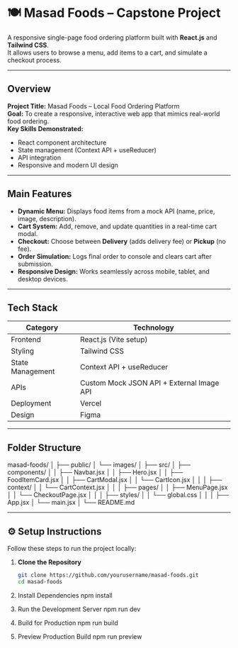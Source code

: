 # 🍽️ Masad Foods – Capstone Project

A responsive single-page food ordering platform built with **React.js** and **Tailwind CSS**.  
It allows users to browse a menu, add items to a cart, and simulate a checkout process.

---

##  Overview

**Project Title:** Masad Foods – Local Food Ordering Platform  
**Goal:** To create a responsive, interactive web app that mimics real-world food ordering.  
**Key Skills Demonstrated:**  
- React component architecture  
- State management (Context API + useReducer)  
- API integration  
- Responsive and modern UI design

---

##  Main Features

- **Dynamic Menu:** Displays food items from a mock API (name, price, image, description).  
- **Cart System:** Add, remove, and update quantities in a real-time cart modal.  
- **Checkout:** Choose between **Delivery** (adds delivery fee) or **Pickup** (no fee).  
- **Order Simulation:** Logs final order to console and clears cart after submission.  
- **Responsive Design:** Works seamlessly across mobile, tablet, and desktop devices.

---

## Tech Stack

| Category | Technology |
|-----------|-------------|
| Frontend | React.js (Vite setup) |
| Styling | Tailwind CSS |
| State Management | Context API + useReducer |
| APIs | Custom Mock JSON API + External Image API |
| Deployment | Vercel |
| Design | Figma |

---

##  Folder Structure
masad-foods/
│
├── public/
│ └── images/
│
├── src/
│ ├── components/
│ │ ├── Navbar.jsx
│ │ ├── Hero.jsx
│ │ ├── FoodItemCard.jsx
│ │ ├── CartModal.jsx
│ │ └── CartIcon.jsx
│ │
│ ├── context/
│ │ └── CartContext.jsx
│ │
│ ├── pages/
│ │ ├── MenuPage.jsx
│ │ └── CheckoutPage.jsx
│ │
│ ├── styles/
│ │ └── global.css
│ │
│ ├── App.jsx
│ └── main.jsx
│
└── README.md


---

## ⚙️ Setup Instructions

Follow these steps to run the project locally:

1. **Clone the Repository**
   ```bash
   git clone https://github.com/yourusername/masad-foods.git
   cd masad-foods

2. Install Dependencies
npm install

3. Run the Development Server
npm run dev

4. Build for Production
npm run build

5. Preview Production Build
npm run preview


